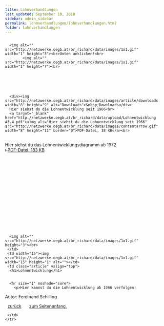 ```yaml
---
title: Lohnverhandlungen
last_updated: September 10, 2018
sidebar: admin_sidebar
permalink: lohnverhandlungen/lohnverhandlungen.html
folder: lohnverhandlungen
---
```


<tbody><tr width="450">
     <td valign="top" class="articleleftcolumn">
      <img src="http://netzwerke.oegb.at/br_richard/data/upload/Eurostorch.gif" alt="" border="0"><br>
      
      <img alt="" src="http://netzwerke.oegb.at/br_richard/data/images/1x1.gif" width="1" height="3"><br>Unten anklicken!<br>
			<img alt="" src="http://netzwerke.oegb.at/br_richard/data/images/1x1.gif" width="1" height="7"><br>
			
      
      
			
			
      
      <div><img src="http://netzwerke.oegb.at/br_richard/data/images/article/downloads.gif" width="8" height="9" alt="Downloads">&nbsp;Downloads</div>
      Hier siehst du die Lohnentwicklung seit 1966<br>
      <a target="_blank" href="http://netzwerke.oegb.at/br_richard/data/upload/Lohnentwicklung A3.4.pdf"><img alt="Hier siehst du die Lohnentwicklung seit 1966" src="http://netzwerke.oegb.at/br_richard/data/images/contentarrow.gif" width="8" height="11" border="0">PDF-Datei, 18 KB</a><br>
<br>      Hier siehst du das Lohnentwicklungsdiagramm ab 1972 <br>
      <a target="_blank" href="http://netzwerke.oegb.at/br_richard/data/upload/Lohnentwicklung Diagramm A3.pdf"><img alt="Hier siehst du das Lohnentwicklungsdiagramm ab 1972 " src="http://netzwerke.oegb.at/br_richard/data/images/contentarrow.gif" width="8" height="11" border="0">PDF-Datei, 183 KB</a><br>
<br>      
<br>      
<br>      
<br>      
<br>      
<br>      
<br>      
<br>      
      
      <img alt="" src="http://netzwerke.oegb.at/br_richard/data/images/1x1.gif" height="3"><br>
     </td>
     <td width="15"><img src="http://netzwerke.oegb.at/br_richard/data/images/1x1.gif" width="15" height="1" alt=""></td>
     <td class="article" valign="top">
      <h1>Lohnentwicklung</h1>
      
      
      <hr size="1" noshade="sure">
   		<p>Hier kannst du die Lohnentwicklung ab 1966 verfolgen!
</p>
      <div class="articlefooter">Autor: <span class="articlefooternamedate">Ferdinand Schilling</span>&nbsp; </div>

<a href="http://netzwerke.oegb.at/br_richard/ContentServer?pagename=Netzwerke/Index&amp;nw=br_richard&amp;L0=09f4097c90ebcea3e938110a15ea960b&amp;L1=a81591015dbd50d0b4916a502bc97837&amp;L2=760b8accf7d19a1ed7cbbdf489b5dc29&amp;" class="quick_nav_bold"><img alt="" src="http://netzwerke.oegb.at/br_richard/data/images/contentarrowleft.gif" width="8" height="11" border="0">zurück</a>&nbsp; &nbsp;
<a href="#top" class="quick_nav_bold"><img alt="" src="http://netzwerke.oegb.at/br_richard/data/images/contentarrowup.gif" width="10" height="11" border="0">zum Seitenanfang.</a>&nbsp; &nbsp;






<!--      <hr size="1" noshade="indeed"> -->
<!--      <div align="right">
       <a href="#" class="quick_nav_bold"><img alt="" src="http://netzwerke.oegb.at/br_richard/data/images/contentarrow.gif" width="8" height="11" border="0" />Online-Bestellen</a>&nbsp; &nbsp;
       <a href="#" class="quick_nav_bold"><img alt="" src="http://netzwerke.oegb.at/br_richard/data/images/contentarrow.gif" width="8" height="11" border="0" />Anfrage</a>
      </div>-->

     

     </td>
    </tr>
   </tbody>
